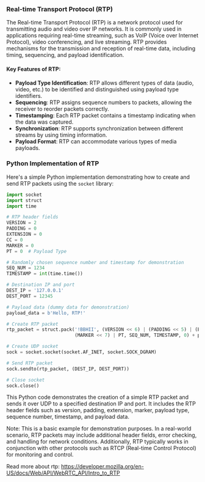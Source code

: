 ### Real-time Transport Protocol (RTP)

The Real-time Transport Protocol (RTP) is a network protocol used for transmitting audio and video over IP networks. It is commonly used in applications requiring real-time streaming, such as VoIP (Voice over Internet Protocol), video conferencing, and live streaming. RTP provides mechanisms for the transmission and reception of real-time data, including timing, sequencing, and payload identification.

#### Key Features of RTP:
- **Payload Type Identification**: RTP allows different types of data (audio, video, etc.) to be identified and distinguished using payload type identifiers.
- **Sequencing**: RTP assigns sequence numbers to packets, allowing the receiver to reorder packets correctly.
- **Timestamping**: Each RTP packet contains a timestamp indicating when the data was captured.
- **Synchronization**: RTP supports synchronization between different streams by using timing information.
- **Payload Format**: RTP can accommodate various types of media payloads.

### Python Implementation of RTP

Here's a simple Python implementation demonstrating how to create and send RTP packets using the `socket` library:

```python
import socket
import struct
import time

# RTP header fields
VERSION = 2
PADDING = 0
EXTENSION = 0
CC = 0
MARKER = 0
PT = 0  # Payload Type

# Randomly chosen sequence number and timestamp for demonstration
SEQ_NUM = 1234
TIMESTAMP = int(time.time())

# Destination IP and port
DEST_IP = '127.0.0.1'
DEST_PORT = 12345

# Payload data (dummy data for demonstration)
payload_data = b'Hello, RTP!'

# Create RTP packet
rtp_packet = struct.pack('!BBHII', (VERSION << 6) | (PADDING << 5) | (EXTENSION << 4) | CC,
                         (MARKER << 7) | PT, SEQ_NUM, TIMESTAMP, 0) + payload_data

# Create UDP socket
sock = socket.socket(socket.AF_INET, socket.SOCK_DGRAM)

# Send RTP packet
sock.sendto(rtp_packet, (DEST_IP, DEST_PORT))

# Close socket
sock.close()
```

This Python code demonstrates the creation of a simple RTP packet and sends it over UDP to a specified destination IP and port. It includes the RTP header fields such as version, padding, extension, marker, payload type, sequence number, timestamp, and payload data.

Note: This is a basic example for demonstration purposes. In a real-world scenario, RTP packets may include additional header fields, error checking, and handling for network conditions. Additionally, RTP typically works in conjunction with other protocols such as RTCP (Real-time Control Protocol) for monitoring and control.

Read more about rtp: https://developer.mozilla.org/en-US/docs/Web/API/WebRTC_API/Intro_to_RTP